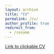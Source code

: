 ```yaml
---
layout: archive
title: "CV"
permalink: /cv/
author_profile: true
redirect_from:
  - /resume
---
```


  
[Link to clickable CV](https://github.com/jacobsanz97/jacobsanz97.github.io/blob/master/_pages/New%20CV.pdf)
